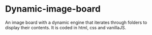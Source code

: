 # Dynamic-image-board
An image board with a dynamic engine that iterates through folders to display their contents. It is coded in html, css and vanillaJS.
